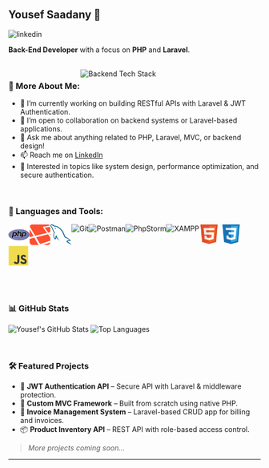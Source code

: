 ## Yousef Saadany 👋

<a href='www.linkedin.com/in/yousef-saadany-212b45295'><img align='left' alt="linkedin" src="https://raw.githubusercontent.com/rahul-jha98/rahul-jha98/561d474902b59c7429ec22bb73e225696c27b202/assets/linkedin.svg" height='18px'/></a>
<br/>

**Back-End Developer** with a focus on **PHP** and **Laravel**.  
 

<br/>

<img align="right" alt="Backend Tech Stack" src="https://media0.giphy.com/media/v1.Y2lkPTc5MGI3NjExaXhzcGc5bHR4b29rOGhvazVrcDZjY2JuNnRtYno3bWd5c293aXp4NCZlcD12MV9pbnRlcm5hbF9naWZfYnlfaWQmY3Q9Zw/S9d8XB557e8phGLBVS/giphy.gif" width="360px"/>

### 🧐 More About Me:

- 🔭 I’m currently working on building RESTful APIs with Laravel & JWT Authentication.
- 🤝 I’m open to collaboration on backend systems or Laravel-based applications.
- 💬 Ask me about anything related to PHP, Laravel, MVC, or backend design!
- 📫 Reach me on [LinkedIn](https://www.linkedin.com/in/yousef-saadany-212b45295)
- 🧠 Interested in topics like system design, performance optimization, and secure authentication.

<br/>

### 🔨 Languages and Tools:
<a href="https://www.php.net/" target="_blank"> <img align="left" alt="PHP" height="42px" src="https://raw.githubusercontent.com/devicons/devicon/master/icons/php/php-original.svg"/> </a>
<a href="https://laravel.com/" target="_blank">
  <img align="left" alt="Laravel" height="42px" src="https://raw.githubusercontent.com/devicons/devicon/master/icons/laravel/laravel-plain.svg"/>
</a>
<a href="https://www.mysql.com/" target="_blank"> <img align="left" alt="MySQL" height="42px" src="https://raw.githubusercontent.com/devicons/devicon/master/icons/mysql/mysql-original.svg"/> </a>
<a href="https://git-scm.com/" target="_blank"> <img align="left" alt="Git" height="42px" src="https://www.vectorlogo.zone/logos/git-scm/git-scm-icon.svg"/> </a>
<a href="https://postman.com/" target="_blank"> <img align="left" alt="Postman" height="42px" src="https://www.vectorlogo.zone/logos/getpostman/getpostman-icon.svg"/> </a>
<a href="https://www.jetbrains.com/phpstorm/" target="_blank"> <img align="left" alt="PhpStorm" height="42px" src="https://resources.jetbrains.com/storage/products/phpstorm/img/meta/phpstorm_logo_300x300.png"/> </a>
<a href="https://www.apachefriends.org/index.html" target="_blank"> <img align="left" alt="XAMPP" height="42px" src="https://www.apachefriends.org/images/xampp-logo-ac950edf.svg"/> </a>
<img src="https://raw.githubusercontent.com/devicons/devicon/master/icons/html5/html5-original.svg" alt="html" width="40"/>
  <img src="https://raw.githubusercontent.com/devicons/devicon/master/icons/css3/css3-original.svg" alt="css" width="40"/>
  <img src="https://raw.githubusercontent.com/devicons/devicon/master/icons/javascript/javascript-original.svg" alt="js" width="40"/>

<br/><br/>

### 📊 GitHub Stats

![Yousef's GitHub Stats](https://github-readme-stats.vercel.app/api?username=Saadany165&show_icons=true&theme=radical)
![Top Languages](https://github-readme-stats.vercel.app/api/top-langs/?username=Saadany165&layout=compact&theme=radical)

<br/>

### 🛠️ Featured Projects

- 🔐 **JWT Authentication API** – Secure API with Laravel & middleware protection.
- 📁 **Custom MVC Framework** – Built from scratch using native PHP.
- 🧾 **Invoice Management System** – Laravel-based CRUD app for billing and invoices.
- 📦 **Product Inventory API** – REST API with role-based access control.

> *More projects coming soon...*

---

